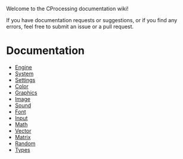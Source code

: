 Welcome to the CProcessing documentation wiki!

If you have documentation requests or suggestions, or if you find any errors, feel free to submit an issue or a pull request.

# Documentation
- [Engine](Engine)
- [System](System)
- [Settings](Settings)
- [Color](Color)
- [Graphics](Graphics)
- [Image](Image)
- [Sound](Sound)
- [Font](Font)
- [Input](Input)
- [Math](Math)
- [Vector](Vector)
- [Matrix](Matrix)
- [Random](Random)
- [Types](Types)
